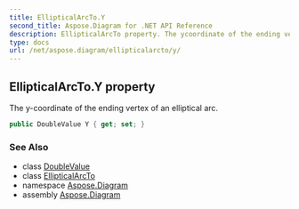 ```yaml
---
title: EllipticalArcTo.Y
second_title: Aspose.Diagram for .NET API Reference
description: EllipticalArcTo property. The ycoordinate of the ending vertex of an elliptical arc
type: docs
url: /net/aspose.diagram/ellipticalarcto/y/
---
```

## EllipticalArcTo.Y property

The y-coordinate of the ending vertex of an elliptical arc.

```csharp
public DoubleValue Y { get; set; }
```

### See Also

* class [DoubleValue](../../doublevalue/)
* class [EllipticalArcTo](../)
* namespace [Aspose.Diagram](../../ellipticalarcto/)
* assembly [Aspose.Diagram](../../../)


